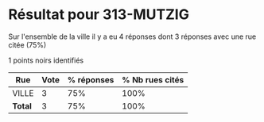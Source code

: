 # Résultat pour 313-MUTZIG

Sur l'ensemble de la ville il y a eu 4 réponses dont 3 réponses avec une rue citée (75%)

1 points noirs identifiés

| Rue | Vote | % réponses | % Nb rues cités|
|-----|------|------------|----------------|
| VILLE | 3 | 75% | 100%|
| **Total** | 3 | 75% | 100%|
